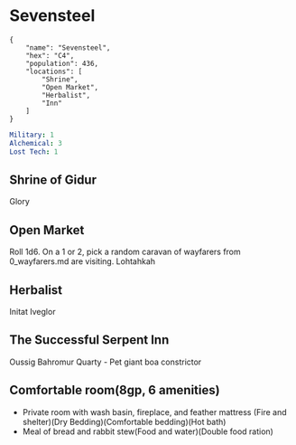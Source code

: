 # Sevensteel

```
{
    "name": "Sevensteel",
    "hex": "C4",
    "population": 436,
    "locations": [
        "Shrine",
        "Open Market",
        "Herbalist",
        "Inn"
    ]
}
```
```yml
Military: 1
Alchemical: 3
Lost Tech: 1
```

## Shrine of Gidur
Glory

## Open Market
Roll 1d6. On a 1 or 2, pick a random caravan of wayfarers from 0_wayfarers.md are visiting.
Lohtahkah

## Herbalist
Initat Iveglor

## The Successful Serpent Inn
Oussig Bahromur
Quarty - Pet giant boa constrictor

## Comfortable room(8gp, 6 amenities)
- Private room with wash basin, fireplace, and feather mattress (Fire and shelter)(Dry Bedding)(Comfortable bedding)(Hot bath)
- Meal of bread and rabbit stew(Food and water)(Double food ration)
